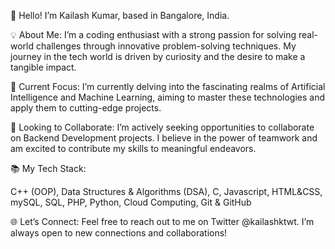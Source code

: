 👋 Hello! I’m Kailash Kumar, based in Bangalore, India.

💡 About Me: I’m a coding enthusiast with a strong passion for solving real-world challenges through innovative problem-solving techniques. My journey in the tech world is driven by curiosity and the desire to make a tangible impact.

🚀 Current Focus: I’m currently delving into the fascinating realms of Artificial Intelligence and Machine Learning, aiming to master these technologies and apply them to cutting-edge projects.

🤝 Looking to Collaborate: I’m actively seeking opportunities to collaborate on Backend Development projects. I believe in the power of teamwork and am excited to contribute my skills to meaningful endeavors.

📚 My Tech Stack:

C++ (OOP),
Data Structures & Algorithms (DSA),
C,
Javascript,
HTML&CSS,
mySQL,
SQL,
PHP,
Python,
Cloud Computing,
Git & GitHub

🌐 Let’s Connect: Feel free to reach out to me on Twitter @kailashktwt. I’m always open to new connections and collaborations!

<!---
kailash1198/kailash1198 is a ✨ special ✨ repository because its `README.md` (this file) appears on your GitHub profile.
You can click the Preview link to take a look at your changes.
--->

